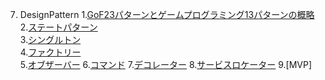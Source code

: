 7. DesignPattern 
    1.[GoF23パターンとゲームプログラミング13パターンの概略](1_All.md)   
    2.[ステートパターン](2_State.md)   
    3.[シングルトン](3_Singleton.md)  
    4.[ファクトリー](4_Factory.md)   
    5.[オブザーバー](5_Observer.md)
    6.[コマンド](6_Command.md)
    7.[デコレーター](7_Decorator.md)
    8.[サービスロケーター](8_ServiceLocator.md)
    9.[MVP]
